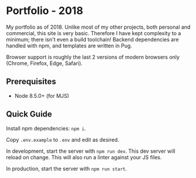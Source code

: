 # Portfolio - 2018

My portfolio as of 2018. Unlike most of my other projects, both personal and commercial, this site is very basic. Therefore I have kept complexity to a minimum; there isn't even a build toolchain! Backend dependencies are handled with npm, and templates are written in Pug.

Browser support is roughly the last 2 versions of modern browsers only (Chrome, Firefox, Edge, Safari).

## Prerequisites

- Node 8.5.0+ (for MJS)

## Quick Guide

Install npm dependencies: `npm i`.

Copy `.env.example` to `.env` and edit as desired.

In development, start the server with `npm run dev`. This dev server will reload on change. This will also run a linter against your JS files.

In production, start the server with `npm run start`.
